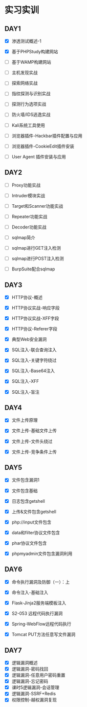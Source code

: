 # 实习实训

## DAY1

- [x] 渗透测试概述-1
- [x] 基于PHPStudy构建网站
- [ ] 基于WAMP构建网站
- [ ] 主机发现实战
- [ ] 探索网络实战
- [ ] 指纹探测与识别实战
- [ ] 探测行为选项实战
- [ ] 防火墙/IDS逃逸实战
- [ ] Kali系统工具使用
- [ ] 浏览器插件-Hackbar插件配置与应用
- [ ] 浏览器插件-CookieEdit插件安装
- [ ] User Agent 插件安装与应用



## DAY2

- [ ] Proxy功能实战
- [ ] Intruder模块实战
- [ ] Target和Scanner功能实战
- [ ] Repeater功能实战
- [ ] Decoder功能实战
- [ ] sqlmap简介
- [ ] sqlmap进行GET注入检测
- [ ] sqlmap进行POST注入检测
- [ ] BurpSuite配合sqlmap



## DAY3

- [x] HTTP协议-概述
- [x] HTTP协议实战-响应字段
- [x] HTTP协议实战-XFF字段
- [x] HTTP协议-Referer字段
- [x] 典型Web安全漏洞
- [x] SQL注入-联合查询注入
- [x] SQL注入-关键字符绕过
- [x] SQL注入-Base64注入
- [x] SQL注入-XFF
- [x] SQL注入-盲注



## DAY4

- [x] 文件上传原理
- [x] 文件上传-基础文件上传
- [x] 文件上传-文件头绕过
- [x] 文件上传-竞争条件上传



## DAY5

- [x] 文件包含漏洞1
- [x] 文件包含基础
- [x] 日志包含getshell
- [x] 上传&文件包含getshell
- [x] php://input文件包含
- [x] data和filter协议文件包含
- [x] phar协议文件包含
- [x] phpmyadmin文件包含漏洞利用



## DAY6

- [x] 命令执行漏洞及防御（一）：上
- [x] 命令注入-基础注入
- [x] Flask-Jinja2服务端模板注入
- [x] S2-053 远程代码执行漏洞
- [x] Spring-WebFlow远程代码执行
- [x] Tomcat PUT方法任意写文件漏洞



## DAY7

- [x] 逻辑漏洞概述
- [x] 逻辑漏洞-密码找回
- [x] 逻辑漏洞-任意用户密码重置
- [x] 逻辑漏洞-忘记密码
- [x] 课时5逻辑漏洞-会话管理
- [x] 逻辑漏洞-SSRF+Redis
- [x] 权限控制-越权漏洞复现
